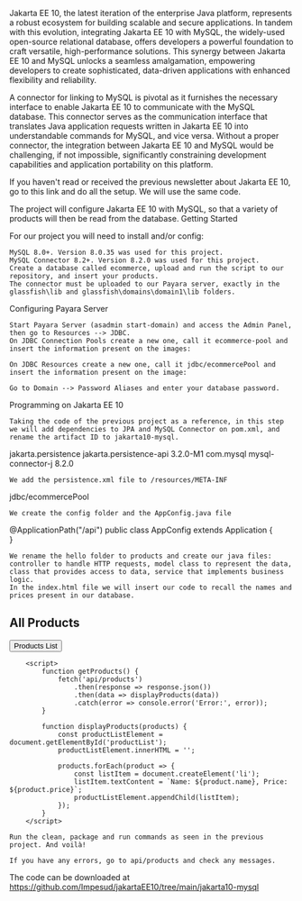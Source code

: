  Jakarta EE 10, the latest iteration of the enterprise Java platform, represents a robust ecosystem for building scalable and secure applications. In tandem with this evolution, integrating Jakarta EE 10 with MySQL, the widely-used open-source relational database, offers developers a powerful foundation to craft versatile, high-performance solutions. This synergy between Jakarta EE 10 and MySQL unlocks a seamless amalgamation, empowering developers to create sophisticated, data-driven applications with enhanced flexibility and reliability.

A connector for linking to MySQL is pivotal as it furnishes the necessary interface to enable Jakarta EE 10 to communicate with the MySQL database. This connector serves as the communication interface that translates Java application requests written in Jakarta EE 10 into understandable commands for MySQL, and vice versa. Without a proper connector, the integration between Jakarta EE 10 and MySQL would be challenging, if not impossible, significantly constraining development capabilities and application portability on this platform.

If you haven't read or received the previous newsletter about Jakarta EE 10, go to this link and do all the setup. We will use the same code.

The project will configure Jakarta EE 10 with MySQL, so that a variety of products will then be read from the database.
Getting Started

For our project you will need to install and/or config:

    MySQL 8.0+. Version 8.0.35 was used for this project.
    MySQL Connector 8.2+. Version 8.2.0 was used for this project.
    Create a database called ecommerce, upload and run the script to our repository, and insert your products.
    The connector must be uploaded to our Payara server, exactly in the glassfish\lib and glassfish\domains\domain1\lib folders.

Configuring Payara Server

    Start Payara Server (asadmin start-domain) and access the Admin Panel, then go to Resources --> JDBC.
    On JDBC Connection Pools create a new one, call it ecommerce-pool and insert the information present on the images:

    On JDBC Resources create a new one, call it jdbc/ecommercePool and insert the information present on the image:

    Go to Domain --> Password Aliases and enter your database password.

Programming on Jakarta EE 10

    Taking the code of the previous project as a reference, in this step we will add dependencies to JPA and MySQL Connector on pom.xml, and rename the artifact ID to jakarta10-mysql. 

 <dependency>
            <groupId>jakarta.persistence</groupId>
            <artifactId>jakarta.persistence-api</artifactId>
            <version>3.2.0-M1</version>
        </dependency>
        <dependency>
            <groupId>com.mysql</groupId>
            <artifactId>mysql-connector-j</artifactId>
            <version>8.2.0</version>
        </dependency>

    We add the persistence.xml file to /resources/META-INF

 <persistence-unit name="databaseUnit" transaction-type="JTA">
        <jta-data-source>jdbc/ecommercePool</jta-data-source>
    </persistence-unit>

    We create the config folder and the AppConfig.java file

@ApplicationPath("/api") public class AppConfig extends Application {    
} 

    We rename the hello folder to products and create our java files: controller to handle HTTP requests, model class to represent the data, class that provides access to data, service that implements business logic.
    In the index.html file we will insert our code to recall the names and prices present in our database.

 <h2>All Products</h2>
        <button onclick="getProducts()">Products List</button>
        <ul id="productList"></ul>
    
        <script>
            function getProducts() {
                fetch('api/products') 
                    .then(response => response.json())
                    .then(data => displayProducts(data))
                    .catch(error => console.error('Error:', error));
            }
    
            function displayProducts(products) {
                const productListElement = document.getElementById('productList');
                productListElement.innerHTML = '';
    
                products.forEach(product => {
                    const listItem = document.createElement('li');
                    listItem.textContent = `Name: ${product.name}, Price: ${product.price}`; 
                    productListElement.appendChild(listItem);
                });
            }
        </script>

    Run the clean, package and run commands as seen in the previous project. And voilà!

    If you have any errors, go to api/products and check any messages.

The code can be downloaded at https://github.com/Impesud/jakartaEE10/tree/main/jakarta10-mysql 


